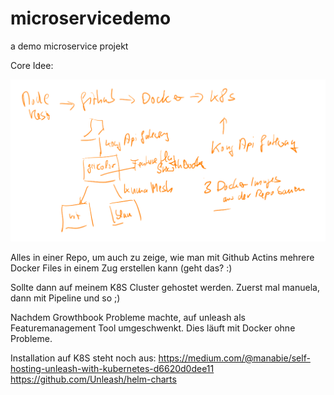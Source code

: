 # microservicedemo
a demo microservice projekt


Core Idee:

![](20220830094736.png)  

Alles in einer Repo, um auch zu zeige, wie man mit Github Actins mehrere Docker Files in einem Zug erstellen kann (geht das? :)

Sollte dann auf meinem K8S Cluster gehostet werden. Zuerst mal manuela, dann mit Pipeline und so ;)

Nachdem Growthbook Probleme machte, auf unleash als Featuremanagement Tool umgeschwenkt. Dies läuft mit Docker ohne Probleme. 

Installation auf K8S steht noch aus: https://medium.com/@manabie/self-hosting-unleash-with-kubernetes-d6620d0dee11
https://github.com/Unleash/helm-charts


